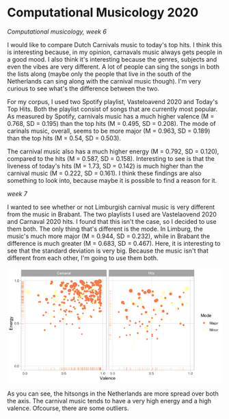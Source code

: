 # Computational Musicology 2020

*Computational musicology, week 6*

I would like to compare Dutch Carnivals music to today's top hits. I think this is interesting because, in my opinion, carnavals music always gets people in a good mood. I also think it's interesting because the genres, subjects and even the vibes are very different. A lot of people can sing the songs in both the lists along (maybe only the people that live in the south of the Netherlands can sing along with the carnival music though). I'm very curious to see what's the difference between the two.

For my corpus, I used two Spotify playlist, Vasteloavend 2020 and Today's Top Hits. Both the playlist consist of songs that are currently most popular. As measured by Spotify, carnivals music has a much higher valence (M = 0.768, SD = 0.195) than the top hits (M = 0.495, SD = 0.208). The mode of carinals music, overall, seems to be more major (M = 0.963, SD = 0.189) than the top hits (M = 0.54, SD = 0.503).

The carnival music also has a much higher energy (M = 0.792, SD = 0.120), compared to the hits (M = 0.587, SD = 0.158). Interesting to see is that the liveness of today's hits (M = 1.73, SD = 0.142) is much higher than the carnival music (M = 0.222, SD = 0.161). I think these findings are also something to look into, because maybe it is possible to find a reason for it.

*week 7*

I wanted to see whether or not Limburgish carnival music is very different from the music in Brabant. The two playlists I used are Vastelaovend 2020 and Carnaval 2020 hits. I found that this isn't the case, so I decided to use them both. The only thing that's different is the mode. In Limburg, the music's much more major (M = 0.944, SD = 0.232), while in Brabant the difference is much greater (M = 0.683, SD = 0.467). Here, it is interesting to see that the standard deviation is very big. Because the music isn't that different from each other, I'm going to use them both.

![Carnaval vs hitsongs](week7.png)

As you can see, the hitsongs in the Netherlands are more spread over both the axis. The carnival music tends to have a very high energy and a high valence. Ofcourse, there are some outliers.
